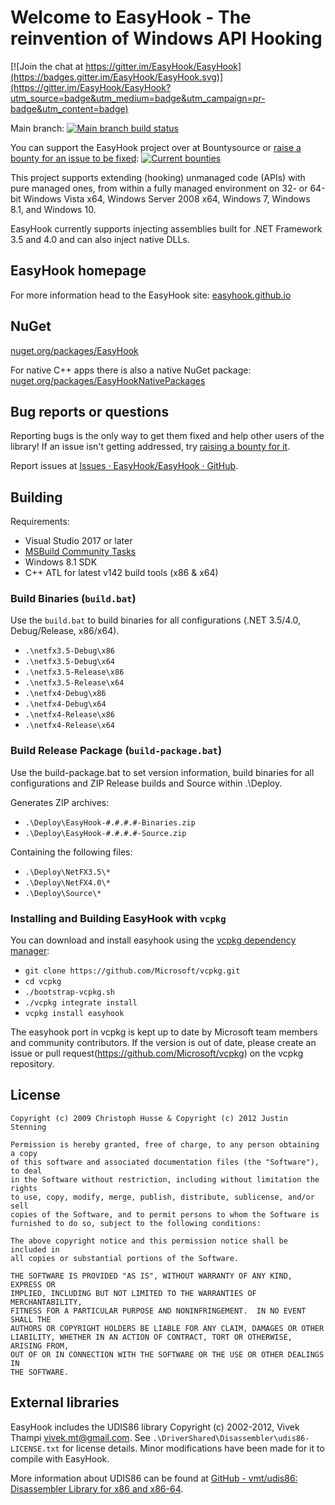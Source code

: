 # Welcome to EasyHook - The reinvention of Windows API Hooking

[![Join the chat at https://gitter.im/EasyHook/EasyHook](https://badges.gitter.im/EasyHook/EasyHook.svg)](https://gitter.im/EasyHook/EasyHook?utm_source=badge&utm_medium=badge&utm_campaign=pr-badge&utm_content=badge)

Main branch: [![Main branch build status](https://ci.appveyor.com/api/projects/status/qf77u222llodmtsw/branch/main?svg=true)](https://ci.appveyor.com/project/joelvaneenwyk/easyhook)

You can support the EasyHook project over at Bountysource or [raise a bounty for an issue to be fixed](https://www.bountysource.com/teams/easyhook/issues): [![Current bounties](https://api.bountysource.com/badge/team?team_id=104536)](https://www.bountysource.com/teams/easyhook/bounties)

This project supports extending (hooking) unmanaged code (APIs) with pure managed ones, from within a fully managed environment on 32- or 64-bit Windows Vista x64, Windows Server 2008 x64, Windows 7, Windows 8.1, and Windows 10.

EasyHook currently supports injecting assemblies built for .NET Framework 3.5 and 4.0 and can also inject native DLLs.

## EasyHook homepage

For more information head to the EasyHook site: [easyhook.github.io](https://easyhook.github.io/)

## NuGet

[nuget.org/packages/EasyHook](https://www.nuget.org/packages/EasyHook)

For native C++ apps there is also a native NuGet package: [nuget.org/packages/EasyHookNativePackages](https://www.nuget.org/packages/EasyHookNativePackage)

## Bug reports or questions

Reporting bugs is the only way to get them fixed and help other users of the library! If an issue isn't getting addressed, try [raising a bounty for it](https://www.bountysource.com/teams/easyhook/issues).

Report issues at [Issues · EasyHook/EasyHook · GitHub](https://github.com/EasyHook/EasyHook/issues).

## Building

Requirements:

* Visual Studio 2017 or later
* [MSBuild Community Tasks](https://github.com/loresoft/msbuildtasks)
* Windows 8.1 SDK
* C++ ATL for latest v142 build tools (x86 & x64)

### Build Binaries (`build.bat`)

Use the `build.bat` to build binaries for all configurations (.NET 3.5/4.0, Debug/Release, x86/x64).

* `.\netfx3.5-Debug\x86`
* `.\netfx3.5-Debug\x64`
* `.\netfx3.5-Release\x86`
* `.\netfx3.5-Release\x64`
* `.\netfx4-Debug\x86`
* `.\netfx4-Debug\x64`
* `.\netfx4-Release\x86`
* `.\netfx4-Release\x64`

### Build Release Package (`build-package.bat`)

Use the build-package.bat to set version information, build binaries for all
configurations and ZIP Release builds and Source within .\Deploy.

Generates ZIP archives:

* `.\Deploy\EasyHook-#.#.#.#-Binaries.zip`
* `.\Deploy\EasyHook-#.#.#.#-Source.zip`

Containing the following files:

* `.\Deploy\NetFX3.5\*`
* `.\Deploy\NetFX4.0\*`
* `.\Deploy\Source\*`

### Installing and Building EasyHook with `vcpkg`

You can download and install easyhook using the [vcpkg dependency manager](https://github.com/Microsoft/vcpkg):

* `git clone https://github.com/Microsoft/vcpkg.git`
* `cd vcpkg`
* `./bootstrap-vcpkg.sh`
* `./vcpkg integrate install`
* `vcpkg install easyhook`

The easyhook port in vcpkg is kept up to date by Microsoft team members and community contributors. If the version is out of date, please create an issue or pull request(<https://github.com/Microsoft/vcpkg>) on the vcpkg repository.

## License

    Copyright (c) 2009 Christoph Husse & Copyright (c) 2012 Justin Stenning

    Permission is hereby granted, free of charge, to any person obtaining a copy
    of this software and associated documentation files (the "Software"), to deal
    in the Software without restriction, including without limitation the rights
    to use, copy, modify, merge, publish, distribute, sublicense, and/or sell
    copies of the Software, and to permit persons to whom the Software is
    furnished to do so, subject to the following conditions:

    The above copyright notice and this permission notice shall be included in
    all copies or substantial portions of the Software.

    THE SOFTWARE IS PROVIDED "AS IS", WITHOUT WARRANTY OF ANY KIND, EXPRESS OR
    IMPLIED, INCLUDING BUT NOT LIMITED TO THE WARRANTIES OF MERCHANTABILITY,
    FITNESS FOR A PARTICULAR PURPOSE AND NONINFRINGEMENT.  IN NO EVENT SHALL THE
    AUTHORS OR COPYRIGHT HOLDERS BE LIABLE FOR ANY CLAIM, DAMAGES OR OTHER
    LIABILITY, WHETHER IN AN ACTION OF CONTRACT, TORT OR OTHERWISE, ARISING FROM,
    OUT OF OR IN CONNECTION WITH THE SOFTWARE OR THE USE OR OTHER DEALINGS IN
    THE SOFTWARE.

## External libraries

EasyHook includes the UDIS86 library Copyright (c) 2002-2012, Vivek Thampi <vivek.mt@gmail.com>. See `.\DriverShared\Disassembler\udis86-LICENSE.txt` for license details. Minor modifications have been made for it to compile with EasyHook.

More information about UDIS86 can be found at [GitHub - vmt/udis86: Disassembler Library for x86 and x86-64](https://github.com/vmt/udis86).
